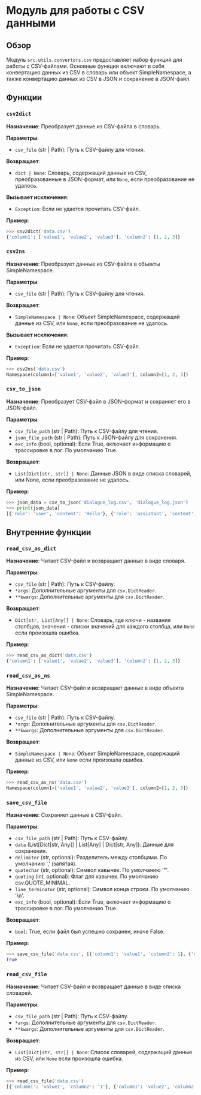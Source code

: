 # Модуль для работы с CSV данными

## Обзор

Модуль `src.utils.convertors.csv` предоставляет набор функций для работы с CSV-файлами. Основные функции включают в себя конвертацию данных из CSV в словарь или объект SimpleNamespace, а также конвертацию данных из CSV в JSON и сохранение в JSON-файл.

## Функции

### `csv2dict`

**Назначение**: Преобразует данные из CSV-файла в словарь.

**Параметры**:
- `csv_file` (str | Path): Путь к CSV-файлу для чтения.

**Возвращает**:
- `dict | None`: Словарь, содержащий данные из CSV, преобразованные в JSON-формат, или `None`, если преобразование не удалось.

**Вызывает исключения**:
- `Exception`: Если не удается прочитать CSV-файл.

**Пример**:
```python
>>> csv2dict('data.csv')
{'column1': ['value1', 'value2', 'value3'], 'column2': [1, 2, 3]}
```

### `csv2ns`

**Назначение**: Преобразует данные из CSV-файла в объекты SimpleNamespace.

**Параметры**:
- `csv_file` (str | Path): Путь к CSV-файлу для чтения.

**Возвращает**:
- `SimpleNamespace | None`: Объект SimpleNamespace, содержащий данные из CSV, или `None`, если преобразование не удалось.

**Вызывает исключения**:
- `Exception`: Если не удается прочитать CSV-файл.

**Пример**:
```python
>>> csv2ns('data.csv')
Namespace(column1=['value1', 'value2', 'value3'], column2=[1, 2, 3])
```

### `csv_to_json`

**Назначение**: Преобразует CSV-файл в JSON-формат и сохраняет его в JSON-файл.

**Параметры**:
- `csv_file_path` (str | Path): Путь к CSV-файлу для чтения.
- `json_file_path` (str | Path): Путь к JSON-файлу для сохранения.
- `exc_info` (bool, optional): Если True, включает информацию о трассировке в лог. По умолчанию True.

**Возвращает**:
- `List[Dict[str, str]] | None`: Данные JSON в виде списка словарей, или None, если преобразование не удалось.

**Пример**:
```python
>>> json_data = csv_to_json('dialogue_log.csv', 'dialogue_log.json')
>>> print(json_data)
[{'role': 'user', 'content': 'Hello'}, {'role': 'assistant', 'content': 'Hi there!'}]
```

## Внутренние функции

### `read_csv_as_dict`

**Назначение**: Читает CSV-файл и возвращает данные в виде словаря.

**Параметры**:
- `csv_file` (str | Path): Путь к CSV-файлу.
- `*args`: Дополнительные аргументы для `csv.DictReader`.
- `**kwargs`: Дополнительные аргументы для `csv.DictReader`.

**Возвращает**:
- `Dict[str, List[Any]] | None`: Словарь, где ключи - названия столбцов, значения - списки значений для каждого столбца, или `None` если произошла ошибка.

**Пример**:
```python
>>> read_csv_as_dict('data.csv')
{'column1': ['value1', 'value2', 'value3'], 'column2': [1, 2, 3]}
```

### `read_csv_as_ns`

**Назначение**: Читает CSV-файл и возвращает данные в виде объекта SimpleNamespace.

**Параметры**:
- `csv_file` (str | Path): Путь к CSV-файлу.
- `*args`: Дополнительные аргументы для `csv.DictReader`.
- `**kwargs`: Дополнительные аргументы для `csv.DictReader`.

**Возвращает**:
- `SimpleNamespace | None`: Объект SimpleNamespace, содержащий данные из CSV, или `None` если произошла ошибка.

**Пример**:
```python
>>> read_csv_as_ns('data.csv')
Namespace(column1=['value1', 'value2', 'value3'], column2=[1, 2, 3])
```

### `save_csv_file`

**Назначение**: Сохраняет данные в CSV-файл.

**Параметры**:
- `csv_file_path` (str | Path): Путь к CSV-файлу.
- `data` (List[Dict[str, Any]] | List[Any] | Dict[str, Any]): Данные для сохранения.
- `delimiter` (str, optional): Разделитель между столбцами. По умолчанию ',' (запятая).
- `quotechar` (str, optional): Символ кавычек. По умолчанию '"'.
- `quoting` (int, optional): Флаг для кавычек. По умолчанию csv.QUOTE_MINIMAL.
- `line_terminator` (str, optional): Символ конца строки. По умолчанию '\n'.
- `exc_info` (bool, optional): Если True, включает информацию о трассировке в лог. По умолчанию True.

**Возвращает**:
- `bool`: True, если файл был успешно сохранен, иначе False.

**Пример**:
```python
>>> save_csv_file('data.csv', [{'column1': 'value1', 'column2': 1}, {'column1': 'value2', 'column2': 2}])
True
```

### `read_csv_file`

**Назначение**: Читает CSV-файл и возвращает данные в виде списка словарей.

**Параметры**:
- `csv_file_path` (str | Path): Путь к CSV-файлу.
- `*args`: Дополнительные аргументы для `csv.DictReader`.
- `**kwargs`: Дополнительные аргументы для `csv.DictReader`.

**Возвращает**:
- `List[Dict[str, str]] | None`: Список словарей, содержащий данные из CSV, или `None` если произошла ошибка.

**Пример**:
```python
>>> read_csv_file('data.csv')
[{'column1': 'value1', 'column2': '1'}, {'column1': 'value2', 'column2': '2'}]